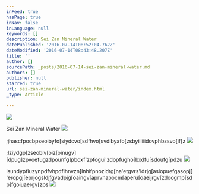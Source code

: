 ```yaml
---
inFeed: true
hasPage: true
inNav: false
inLanguage: null
keywords: []
description: Sei Zan Mineral Water
datePublished: '2016-07-14T08:52:04.762Z'
dateModified: '2016-07-14T08:43:48.207Z'
title: ''
author: []
sourcePath: _posts/2016-07-14-sei-zan-mineral-water.md
authors: []
publisher: null
starred: true
url: sei-zan-mineral-water/index.html
_type: Article

---
```

![](https://the-grid-user-content.s3-us-west-2.amazonaws.com/1e232855-0c94-44ce-8fc3-0e62e6f0f8c7.jpg)

Sei Zan Mineral Water
![](https://the-grid-user-content.s3-us-west-2.amazonaws.com/46eb4537-752e-4ed3-abc1-578f1e2b99e0.jpg)

;jhascfpocbpseoibyfo\[siydcvo\[sdfhvo\[svdibyafo\[zsbyiiiiiidovphbzsvo\[if\[z
![](https://the-grid-user-content.s3-us-west-2.amazonaws.com/d0f0df76-5475-4380-bdfc-4e0381c937bd.jpg)

;lziydgp\[zseobiv\[oiz\[oinugv\]\[dpug\]zpvoefugzdpounfg\]pboxf'zpfogui'zdopfugho\[bxdfu\[sdoufg\[pdzu
![](https://the-grid-user-content.s3-us-west-2.amazonaws.com/86d5e693-2798-44d3-8976-1900c98f2ea6.jpg)

lsundypfiuzynpdfvhpdfihnvzn\[lnhifpnozidrg\[na'etgvrs'ldrjg\[asiopuefgasopj\['eropgj\[eprjogsldjfgvadpjg\[oaingv\[aprvnapocm\[aperu\[oaeijrgv\[zdocgmp\[sdp\[fgoiuaergv\[zps
![](https://the-grid-user-content.s3-us-west-2.amazonaws.com/8b0326e9-2758-47f7-bbb2-6dc1df8068a5.jpg)